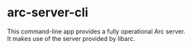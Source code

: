 # arc-server-cli

This command-line app provides a fully operational Arc server.   
It makes use of the server provided by libarc.
